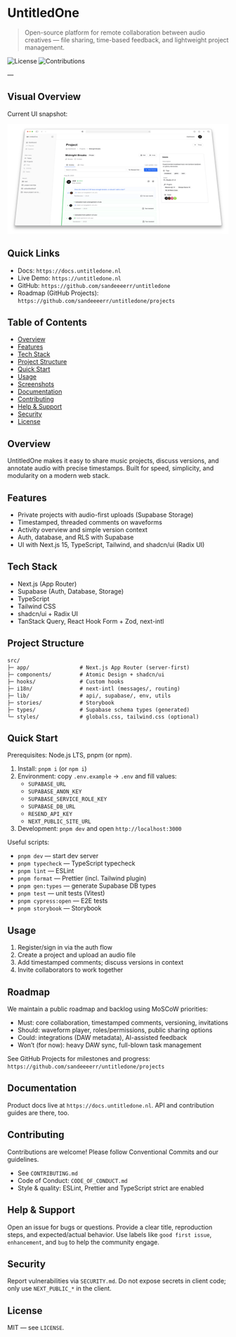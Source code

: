 # UntitledOne

> Open-source platform for remote collaboration between audio creatives — file sharing, time-based feedback, and lightweight project management.

![License](https://img.shields.io/badge/license-MIT-blue)
![Contributions](https://img.shields.io/badge/contributions-welcome-brightgreen)

—

## Visual Overview

Current UI snapshot:

![Dashboard](public/images/screenshot.png)

## Quick Links

- Docs: `https://docs.untitledone.nl`
- Live Demo: `https://untitledone.nl`
- GitHub: `https://github.com/sandeeeerr/untitledone`
- Roadmap (GitHub Projects): `https://github.com/sandeeeerr/untitledone/projects`

## Table of Contents

- [Overview](#overview)
- [Features](#features)
- [Tech Stack](#tech-stack)
- [Project Structure](#project-structure)
- [Quick Start](#quick-start)
- [Usage](#usage)
- [Screenshots](#screenshots)
- [Documentation](#documentation)
- [Contributing](#contributing)
- [Help & Support](#help--support)
- [Security](#security)
- [License](#license)

## Overview

UntitledOne makes it easy to share music projects, discuss versions, and annotate audio with precise timestamps. Built for speed, simplicity, and modularity on a modern web stack.

## Features

- Private projects with audio-first uploads (Supabase Storage)
- Timestamped, threaded comments on waveforms
- Activity overview and simple version context
- Auth, database, and RLS with Supabase
- UI with Next.js 15, TypeScript, Tailwind, and shadcn/ui (Radix UI)

## Tech Stack

- Next.js (App Router)
- Supabase (Auth, Database, Storage)
- TypeScript
- Tailwind CSS
- shadcn/ui + Radix UI
- TanStack Query, React Hook Form + Zod, next-intl

## Project Structure

```text
src/
├─ app/                # Next.js App Router (server-first)
├─ components/         # Atomic Design + shadcn/ui
├─ hooks/              # Custom hooks
├─ i18n/               # next-intl (messages/, routing)
├─ lib/                # api/, supabase/, env, utils
├─ stories/            # Storybook
├─ types/              # Supabase schema types (generated)
└─ styles/             # globals.css, tailwind.css (optional)
```

## Quick Start

Prerequisites: Node.js LTS, pnpm (or npm).

1. Install: `pnpm i` (or `npm i`)
2. Environment: copy `.env.example` → `.env` and fill values:
   - `SUPABASE_URL`
   - `SUPABASE_ANON_KEY`
   - `SUPABASE_SERVICE_ROLE_KEY`
   - `SUPABASE_DB_URL`
   - `RESEND_API_KEY`
   - `NEXT_PUBLIC_SITE_URL`
3. Development: `pnpm dev` and open `http://localhost:3000`

Useful scripts:

- `pnpm dev` — start dev server
- `pnpm typecheck` — TypeScript typecheck
- `pnpm lint` — ESLint
- `pnpm format` — Prettier (incl. Tailwind plugin)
- `pnpm gen:types` — generate Supabase DB types
- `pnpm test` — unit tests (Vitest)
- `pnpm cypress:open` — E2E tests
- `pnpm storybook` — Storybook

## Usage

1. Register/sign in via the auth flow
2. Create a project and upload an audio file
3. Add timestamped comments; discuss versions in context
4. Invite collaborators to work together

## Roadmap

We maintain a public roadmap and backlog using MoSCoW priorities:

- Must: core collaboration, timestamped comments, versioning, invitations
- Should: waveform player, roles/permissions, public sharing options
- Could: integrations (DAW metadata), AI-assisted feedback
- Won’t (for now): heavy DAW sync, full-blown task management

See GitHub Projects for milestones and progress: `https://github.com/sandeeeerr/untitledone/projects`

## Documentation

Product docs live at `https://docs.untitledone.nl`. API and contribution guides are there, too.

## Contributing

Contributions are welcome! Please follow Conventional Commits and our guidelines.

- See `CONTRIBUTING.md`
- Code of Conduct: `CODE_OF_CONDUCT.md`
- Style & quality: ESLint, Prettier and TypeScript strict are enabled

## Help & Support

Open an issue for bugs or questions. Provide a clear title, reproduction steps, and expected/actual behavior. Use labels like `good first issue`, `enhancement`, and `bug` to help the community engage.

## Security

Report vulnerabilities via `SECURITY.md`. Do not expose secrets in client code; only use `NEXT_PUBLIC_*` in the client.

## License

MIT — see `LICENSE`.
